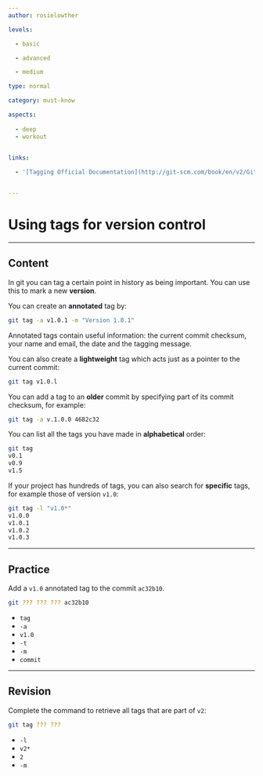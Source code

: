 ```yaml
---
author: rosielowther

levels:

  - basic

  - advanced

  - medium

type: normal

category: must-know

aspects:
  
  - deep
  - workout
  

links:

  - '[Tagging Official Documentation](http://git-scm.com/book/en/v2/Git-Basics-Tagging){website}'


---
```


# Using tags for version control

---
## Content

In git you can tag a certain point in history as being important. You can use this to mark a new **version**.

You can create an **annotated** tag by:
```bash
git tag -a v1.0.1 -m "Version 1.0.1"
```
Annotated tags contain useful information: the current commit checksum, your name and email, the date and the tagging message.

You can also create a **lightweight** tag which acts just as a pointer to the current commit:
```bash
git tag v1.0.l
```
You can add a tag to an **older** commit by specifying part of its commit checksum, for example:
```bash
git tag -a v.1.0.0 4682c32
```

You can list all the tags you have made in **alphabetical** order:
```bash
git tag
v0.1
v0.9
v1.5
```
If your project has hundreds of tags, you can also search for **specific** tags, for example those of version `v1.0`:
```bash
git tag -l "v1.0*"
v1.0.0
v1.0.1
v1.0.2
v1.0.3
```

---
## Practice

Add a `v1.0` annotated tag to the commit `ac32b10`.
```bash
git ??? ??? ??? ac32b10
```

* `tag`
* `-a`
* `v1.0`
* `-t`
* `-m`
* `commit`

---
## Revision

Complete the command to retrieve all tags that are part of `v2`:
```bash
git tag ??? ???
```

* `-l`
* `v2*`
* `2`
* `-m`

 
 
